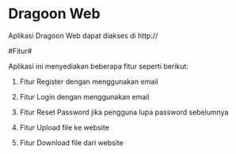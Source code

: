 Dragoon Web
===========

Aplikasi Dragoon Web dapat diakses di http://

#Fitur#

Aplikasi ini menyediakan beberapa fitur seperti berikut:

 1. Fitur Register dengan menggunakan email

 2. Fitur Login dengan menggunakan email

 3. Fitur Reset Password jika pengguna lupa password sebelumnya

 4. Fitur Upload file ke website

 5. Fitur Download file dari website


